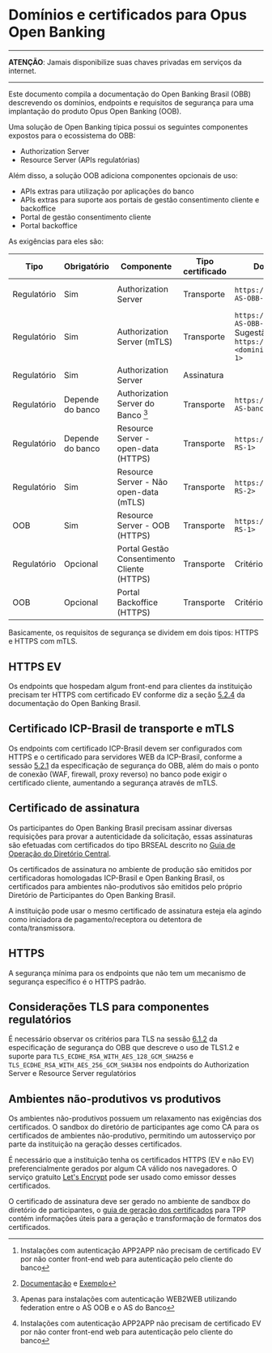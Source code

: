 # Domínios e certificados para Opus Open Banking

***

**ATENÇÃO**: Jamais disponibilize suas chaves privadas em serviços da internet.

***

Este documento compila a documentação do Open Banking Brasil (OBB) descrevendo
os domínios, endpoints e requisitos de segurança para uma implantação do produto
Opus Open Banking (OOB).

Uma solução de Open Banking típica possui os seguintes componentes expostos para
o ecossistema do OBB:

- Authorization Server
- Resource Server (APIs regulatórias)

Além disso, a solução OOB adiciona componentes opcionais de uso:

- APIs extras para utilização por aplicações do banco
- APIs extras para suporte aos portais de gestão consentimento cliente e backoffice
- Portal de gestão consentimento cliente
- Portal backoffice

As exigências para eles são:

| Tipo        | Obrigatório      | Componente                                  | Tipo certificado | Domínio                                                                      | Exigências                    | Exemplo                                        |
| ----------- | ---------------- | ------------------------------------------- | ---------------- | ---------------------------------------------------------------------------- | ----------------------------- | ---------------------------------------------- |
| Regulatório | Sim              | Authorization Server                        | Transporte       | `https://<dominio-AS-OBB-1>`                                                 | HTTPS EV ou HTTPS [^1]        | <https://as-obb.banco.com.br>                  |
| Regulatório | Sim              | Authorization Server (mTLS)                 | Transporte       | `https://<dominio-AS-OBB-2>`<br>Sugestão: `https://matls-<dominio-AS-OBB-1>` | Certificado ICP-Brasil e mTLS | <https://matls-as-obb.banco.com.br>            |
| Regulatório | Sim              | Authorization Server                        | Assinatura       |                                                                              | Certificado BRSEAL            | Ver [^3]                                       |
| Regulatório | Depende do banco | Authorization Server do Banco [^2]          | Transporte       | `https://<dominio-AS-banco>`                                                 | HTTPS EV ou HTTPS [^1]        | <https://as-cliente.banco.com.br>              |
| Regulatório | Depende do banco | Resource Server - open-data (HTTPS)         | Transporte       | `https://<dominio-RS-1>`                                                     | HTTPS                         | <https://api.banco.com.br>                     |
| Regulatório | Sim              | Resource Server - Não open-data (mTLS)      | Transporte       | `https://<dominio-RS-2>`                                                     | Certificado ICP-Brasil e mTLS | <https://matls-api.banco.com.br>               |
| OOB         | Sim              | Resource Server - OOB (HTTPS)               | Transporte       | `https://<dominio-RS-1>`                                                     | HTTPS                         | <https://api.banco.com.br>                     |
| Regulatório | Opcional         | Portal Gestão Consentimento Cliente (HTTPS) | Transporte       | Critério do banco                                                            | HTTPS EV                      | <https://www.banco.com.br/gestaoconsentimento> |
| OOB         | Opcional         | Portal Backoffice (HTTPS)                   | Transporte       | Critério do banco                                                            | HTTPS                         | <https://interno.banco.com.br/backoffice-oob>  |

[^1]: Instalações com autenticação APP2APP não precisam de certificado EV por não conter front-end web para autenticação pelo cliente do banco
[^2]: Apenas para instalações com autenticação WEB2WEB utilizando federation entre o AS OOB e o AS do Banco
[^3]: [Documentação](https://openbanking-brasil.github.io/specs-seguranca/open-banking-brasil-certificate-standards-1_ID1.html#name-signature-certificate)
      e [Exemplo](https://openbanking-brasil.github.io/specs-seguranca/open-banking-brasil-certificate-standards-1_ID1.html#name-configuration-template-for-s)

Basicamente, os requisitos de segurança se dividem em dois tipos: HTTPS e HTTPS
com mTLS.

## HTTPS EV

Os endpoints que hospedam algum front-end para clientes da instituição precisam
ter HTTPS com certificado EV conforme diz a seção
[5.2.4](https://openbanking-brasil.github.io/specs-seguranca/open-banking-brasil-certificate-standards-1_ID1.html#section-5.2.4)
da documentação do Open Banking Brasil.

## Certificado ICP-Brasil de transporte e mTLS

Os endpoints com certificado ICP-Brasil devem ser configurados com HTTPS e o
certificado para servidores WEB da ICP-Brasil, conforme a sessão [5.2.1](https://openbanking-brasil.github.io/specs-seguranca/open-banking-brasil-certificate-standards-1_ID1.html#name-server-certificate)
da especificação de segurança do OBB, além do mais o ponto de conexão (WAF,
firewall, proxy reverso) no banco pode exigir o certificado cliente,
aumentando a segurança através de mTLS.

## Certificado de assinatura

Os participantes do Open Banking Brasil precisam assinar diversas requisições
para provar a autenticidade da solicitação, essas assinaturas são efetuadas com
certificados do tipo BRSEAL descrito no  [Guia de Operação do Diretório Central](https://openbanking-brasil.github.io/areadesenvolvedor/documents/OpenBanking-Guia_Operacao_Diretorio_Central.pdf).

Os certificados de assinatura no ambiente de produção são emitidos por
certificadoras homologadas ICP-Brasil e Open Banking Brasil, os certificados
para ambientes não-produtivos são emitidos pelo próprio Diretório de
Participantes do Open Banking Brasil.

A instituição pode usar o mesmo certificado de assinatura esteja ela agindo como
iniciadora de pagamento/receptora ou detentora de conta/transmissora.

## HTTPS

A segurança mínima para os endpoints que não tem um mecanismo de segurança
específico é o HTTPS padrão.

## Considerações TLS para componentes regulatórios

É necessário observar os critérios para TLS na sessão [6.1.2](https://openbanking-brasil.github.io/specs-seguranca/open-banking-brasil-financial-api-1_ID1.html#section-6.1.2)
da especificação de segurança do OBB que descreve o uso de TLS1.2 e suporte para
`TLS_ECDHE_RSA_WITH_AES_128_GCM_SHA256` e `TLS_ECDHE_RSA_WITH_AES_256_GCM_SHA384`
nos endpoints do Authorization Server e Resource Server regulatórios

## Ambientes não-produtivos vs produtivos

Os ambientes não-produtivos possuem um relaxamento nas exigências dos
certificados. O sandbox do diretório de participantes age como CA para os
certificados de ambientes não-produtivo, permitindo um autosserviço por parte
da instituição na geração desses certificados.

É necessário que a instituição tenha os certificados HTTPS (EV e não EV)
preferencialmente gerados por algum CA válido nos navegadores. O serviço
gratuito [Let's Encrypt](https://letsencrypt.org/) pode ser usado como emissor
desses certificados.

O certificado de assinatura deve ser gerado no ambiente de sandbox do diretório
de participantes, o [guia de geração dos certificados](./tpp.md) para TPP contém informações
úteis para a geração e transformação de formatos dos certificados.

